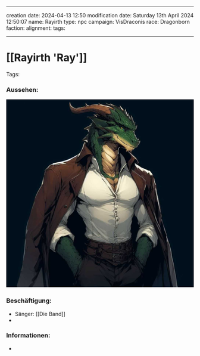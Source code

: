 
---
creation date: 2024-04-13 12:50 
modification date: Saturday 13th April 2024 12:50:07 
name: Rayirth
type: npc 
campaign: VisDraconis
race: Dragonborn
faction:
alignment: 
tags:

--- 

# [[Rayirth 'Ray']]

Tags: 

### Aussehen:
![Rayirth](../assets/images/NPCs/Rayirth.png "aloof green dragonborn, holding a microphone, buttoned up white shirt and brown medieval coat, muscular, white horns, digital art, dark fantasy, rayirth, full body shot, realistic, concept art, dark fantasy")

### Beschäftigung:
- Sänger: [[Die Band]]
- 

### Informationen:
- 

